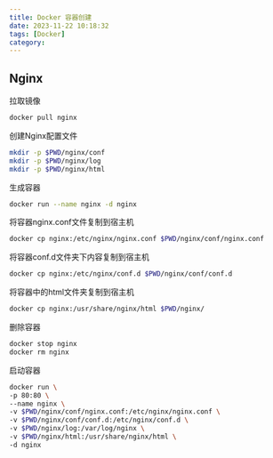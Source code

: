 ```yaml
---
title: Docker 容器创建
date: 2023-11-22 10:18:32
tags: [Docker]
category: 
---
```


## Nginx

拉取镜像
```Bash
docker pull nginx
```

创建Nginx配置文件
```Bash
mkdir -p $PWD/nginx/conf
mkdir -p $PWD/nginx/log
mkdir -p $PWD/nginx/html
```

生成容器
```Bash
docker run --name nginx -d nginx
```

将容器nginx.conf文件复制到宿主机
```Bash
docker cp nginx:/etc/nginx/nginx.conf $PWD/nginx/conf/nginx.conf
```

将容器conf.d文件夹下内容复制到宿主机
```Bash
docker cp nginx:/etc/nginx/conf.d $PWD/nginx/conf/conf.d
```

将容器中的html文件夹复制到宿主机
```Bash
docker cp nginx:/usr/share/nginx/html $PWD/nginx/
```

删除容器
```Bash
docker stop nginx
docker rm nginx
```

启动容器
```Bash
docker run \
-p 80:80 \
--name nginx \
-v $PWD/nginx/conf/nginx.conf:/etc/nginx/nginx.conf \
-v $PWD/nginx/conf/conf.d:/etc/nginx/conf.d \
-v $PWD/nginx/log:/var/log/nginx \
-v $PWD/nginx/html:/usr/share/nginx/html \
-d nginx
```
